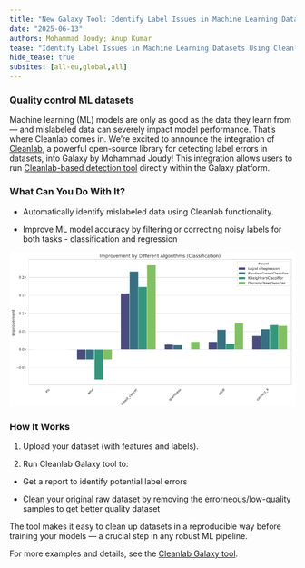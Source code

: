 ```yaml
---
title: "New Galaxy Tool: Identify Label Issues in Machine Learning Datasets Using Cleanlab"
date: "2025-06-13"
authors: Mohammad Joudy; Anup Kumar
tease: "Identify Label Issues in Machine Learning Datasets Using Cleanlab"
hide_tease: true
subsites: [all-eu,global,all]
---
```


### Quality control ML datasets

Machine learning (ML) models are only as good as the data they learn from — and mislabeled data can severely impact model performance. That’s where Cleanlab comes in. We’re excited to announce the integration of [Cleanlab](https://github.com/cleanlab/cleanlab), a powerful open-source library for detecting label errors in datasets, into Galaxy by Mohammad Joudy! This integration allows users to run [Cleanlab-based detection tool](https://usegalaxy.eu/?tool_id=toolshed.g2.bx.psu.edu%2Frepos%2Fbgruening%2Fcleanlab%2Fcleanlab_issue_handler%2F2.7.1%2Bgalaxy1.0&version=latest) directly within the Galaxy platform.

### What Can You Do With It?

- Automatically identify mislabeled data using Cleanlab functionality.

- Improve ML model accuracy by filtering or correcting noisy labels for both tasks - classification and regression

![cleanlab 1](./cleanlab_classification_improvements.png)

### How It Works

1. Upload your dataset (with features and labels).

2. Run Cleanlab Galaxy tool to:

  - Get a report to identify potential label errors 

  - Clean your original raw dataset by removing the errorneous/low-quality samples to get better quality dataset

The tool makes it easy to clean up datasets in a reproducible way before training your models — a crucial step in any robust ML pipeline.

For more examples and details, see the [Cleanlab Galaxy tool](https://usegalaxy.eu/?tool_id=toolshed.g2.bx.psu.edu%2Frepos%2Fbgruening%2Fcleanlab%2Fcleanlab_issue_handler%2F2.7.1%2Bgalaxy1.0&version=latest).
